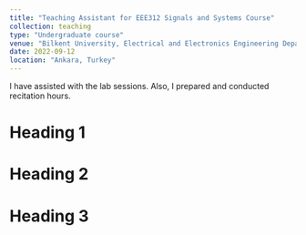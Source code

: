 ```yaml
---
title: "Teaching Assistant for EEE312 Signals and Systems Course"
collection: teaching
type: "Undergraduate course"
venue: "Bilkent University, Electrical and Electronics Engineering Department"
date: 2022-09-12
location: "Ankara, Turkey"
---
```


I have assisted with the lab sessions. Also, I prepared and conducted recitation hours.

Heading 1
======

Heading 2
======

Heading 3
======
